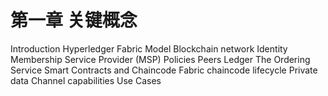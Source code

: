 # 第一章 关键概念
Introduction
Hyperledger Fabric Model
Blockchain network
Identity
Membership Service Provider (MSP)
Policies
Peers
Ledger
The Ordering Service
Smart Contracts and Chaincode
Fabric chaincode lifecycle
Private data
Channel capabilities
Use Cases